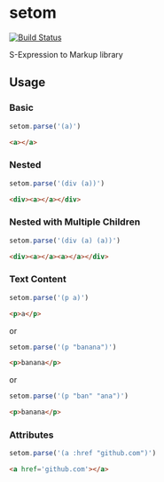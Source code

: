 setom
=====
[![Build Status](https://travis-ci.org/shmoop/setom.svg?branch=master)](https://travis-ci.org/shmoop/setom)

S-Expression to Markup library

## Usage

### Basic
```js
setom.parse('(a)')
```
```html
<a></a>
```

### Nested
```js
setom.parse('(div (a))')
```
```html
<div><a></a></div>
```

### Nested with Multiple Children
```js
setom.parse('(div (a) (a))')
```
```html
<div><a></a><a></a></div>
```

### Text Content
```js
setom.parse('(p a)')
```
```html
<p>a</p>
```

or

```js
setom.parse('(p "banana")')
```
```html
<p>banana</p>
```

or

```js
setom.parse('(p "ban" "ana")')
```
```html
<p>banana</p>
```

### Attributes
```js
setom.parse('(a :href "github.com")')
```
```html
<a href='github.com'></a>
```